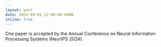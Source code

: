 ```yaml
---
layout: post
date: 2024-09-01 12:00:00-0400
inline: true
---
```


One paper is accepted by the Annual Conference on Neural Information Processing Systems (NeurIPS 2024).